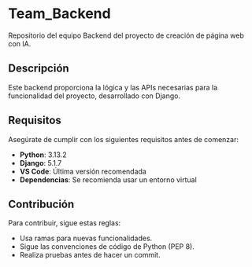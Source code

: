 # Team_Backend  
Repositorio del equipo Backend del proyecto de creación de página web con IA.  

## Descripción  
Este backend proporciona la lógica y las APIs necesarias para la funcionalidad del proyecto, desarrollado con Django.  

## Requisitos  
Asegúrate de cumplir con los siguientes requisitos antes de comenzar:  

- **Python**: 3.13.2  
- **Django**: 5.1.7  
- **VS Code**: Última versión recomendada  
- **Dependencias**: Se recomienda usar un entorno virtual

## Contribución  
Para contribuir, sigue estas reglas:  
- Usa ramas para nuevas funcionalidades.  
- Sigue las convenciones de código de Python (PEP 8).  
- Realiza pruebas antes de hacer un commit.
